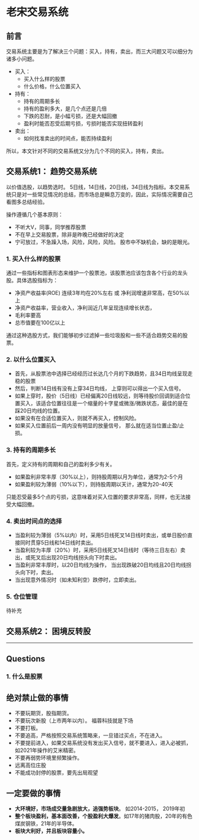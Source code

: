 # 老宋交易系统

## 前言

交易系统主要是为了解决三个问题：买入，持有，卖出，而三大问题又可以细分为诸多小问题。

- 买入：
  - 买入什么样的股票
  - 什么价格，什么位置买入
- 持有：
  - 持有的周期多长
  - 持有的盈利多大，是几个点还是几倍
  - 下跌的忍耐，是小幅亏损，还是大幅回撤
  - 盈利时能否忍受后期亏损，亏损时能否实现扭转盈利
- 卖出：
  - 如何找准卖出的时间点，能否持续盈利

所以，本文针对不同的交易系统又分为几个不同的买入，持有，卖出。

## 交易系统1： 趋势交易系统

以价值选股，以趋势选时。 5日线，14日线，20日线，34日线为指标。本交易系统只是对一些常见情况的总结，而市场总是瞬息万变的，因此，实际情况需要自己看图多总结经验。

操作遵循几个基本原则：

- 不听大V，同事，同学推荐股票
- 不在早上交易股票，除非是昨晚已经做好的决定
- 宁可放过，不急躁入场，风险，风险，风险。 股市中不缺机会，缺的是眼光。

### 1. 买入什么样的股票

通过一些指标和图表形态来维护一个股票池，该股票池应该包含各个行业的龙头股。具体选股指标为：

- 净资产收益率(ROE) 连续3年均在20%左右 或 净利润增速非常高，在50%以上
- 净资产收益率，营业收入，净利润近几年呈现连续增长状态，
- 毛利率要高
- 总市值要在100亿以上

通过这种选股方式，我们能够初步过滤掉一些垃圾股和一些不适合趋势交易的股票。

### 2. 以什么位置买入

- 首先，从股票池中选择已经经历过长达几个月的下跌趋势，且34日均线呈现走稳的股票
- 然后，判断14日线有没有上穿34日均线， 上穿则可以得出一个买入信号。
- 如果上穿时，股价（5日线）已经偏离20日线较远，则等待股价回调到适合位置买入，该适合位置往往是一个缩量的十字星或微涨/微跌状态，最佳的是在踩20日均线的位置。
- 如果没有在合适位置买入，则就不再买入，控制风险。
- 如果买入位置前后一周内没有明显的放量信号， 那么就在适当位置止盈/止损。

### 3. 持有的周期多长

首先，定义持有的周期和自己的盈利多少有关。

- 如果盈利非常丰厚（30%以上），则持股周期以月为单位，通常为2-5个月
- 如果盈利较为薄弱（10%以下），则持股周期以天计，通常为20-40天

只能忍受最多5个点的亏损，这意味着对买入位置的要求非常高，同样，也无法接受大幅回撤。

### 4. 卖出时间点的选择

- 当盈利较为薄弱（5%以内）时，采用5日线死叉14日线时卖出，或单日股价直接同时贯穿5日线和14日线时卖出。
- 当盈利较为丰厚（20%）时，采用5日线死叉14日线时（等待三日左右）卖出，或死叉后出现20日均线拐头向下时卖出。
- 当盈利非常丰厚时，以20日均线为操作， 当出现跌破20日均线且20日均线拐头向下时，卖出。
- 当出现意外情况时（如未知利空）跌停时，立即卖出。

### 5. 仓位管理

待补充

## 交易系统2： 困境反转股









---

## Questions

### 1. 什么是股票



## 绝对禁止做的事情

- 不要玩期货，股指期货。
- 不要玩次新股（上市两年以内）。 福蓉科技就是下场
- 不要打板。
- 不要追高，严格按照交易系统策略来，一旦错过买点，不在进入。
- 不要提前进入，如果交易系统没有发出买入信号，就不要进入，进入必被抓，如2021年操作的艾米精密。
- 不要再弱势环境里频繁操作。
- 远离高位庄股
- 不能成功封停的股票，要先出局观望

## 一定要做的事情

- **大环境好，市场成交量急剧放大，追强势板块**。 如2014-2015， 2019年初
- **整个板块盈利，基本面改善，个股盈利大爆发**。如17年的猪肉股，20年的有色煤炭钢铁，21年的半导体。
- **板块大利好，并且板块容量小。** 





